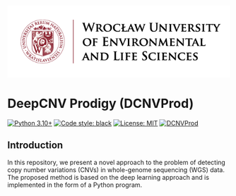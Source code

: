 ![Logo](upwr_logotyp_en_poziomy_podst.png)
# DeepCNV Prodigy (DCNVProd)
[![Python 3.10+](https://img.shields.io/badge/python-3.10+-blue.svg)](https://www.python.org/downloads/release/python-390/)
[![Code style: black](https://img.shields.io/badge/code%20style-black-000000.svg)](https://github.com/psf/black)
[![License: MIT](https://img.shields.io/badge/License-MIT-yellow.svg)](https://opensource.org/licenses/MIT)
[![DCNVProd](https://github.com/Bartosz-Lewandowski/dCNVprod/actions/workflows/CI.yml/badge.svg)](https://github.com/Bartosz-Lewandowski/dCNVprod/actions/workflows/CI.yml)

## Introduction
In this repository, we present a novel approach to the problem of detecting copy number variations (CNVs) in whole-genome sequencing (WGS) data. The proposed method is based on the deep learning approach and is implemented in the form of a Python program.